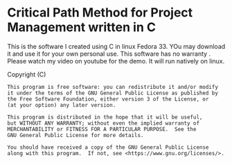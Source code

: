 # Critical Path Method for Project Management written in C

This is the software I created using C in linux Fedora 33. YOu may download it and use it for your own personal use. 
This software has no warranty . Please watch my video on youtube for the demo. It will run natively on linux.


<Critical Path Method by Pinoystat >
    Copyright (C) <year>  <name of author>

    This program is free software: you can redistribute it and/or modify
    it under the terms of the GNU General Public License as published by
    the Free Software Foundation, either version 3 of the License, or
    (at your option) any later version.

    This program is distributed in the hope that it will be useful,
    but WITHOUT ANY WARRANTY; without even the implied warranty of
    MERCHANTABILITY or FITNESS FOR A PARTICULAR PURPOSE.  See the
    GNU General Public License for more details.

    You should have received a copy of the GNU General Public License
    along with this program.  If not, see <https://www.gnu.org/licenses/>.
